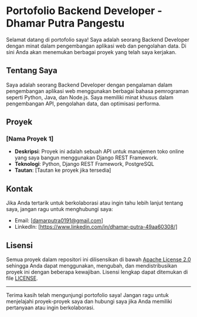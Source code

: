 # Portofolio Backend Developer - Dhamar Putra Pangestu

Selamat datang di portofolio saya! Saya adalah seorang Backend Developer dengan minat dalam pengembangan aplikasi web dan pengolahan data. Di sini Anda akan menemukan berbagai proyek yang telah saya kerjakan.

## Tentang Saya

Saya adalah seorang Backend Developer dengan pengalaman dalam pengembangan aplikasi web menggunakan berbagai bahasa pemrograman seperti Python, Java, dan Node.js. Saya memiliki minat khusus dalam pengembangan API, pengolahan data, dan optimisasi performa.

## Proyek

### [Nama Proyek 1]

- **Deskripsi**: Proyek ini adalah sebuah API untuk manajemen toko online yang saya bangun menggunakan Django REST Framework.
- **Teknologi**: Python, Django REST Framework, PostgreSQL
- **Tautan**: [Tautan ke proyek jika tersedia]

## Kontak

Jika Anda tertarik untuk berkolaborasi atau ingin tahu lebih lanjut tentang saya, jangan ragu untuk menghubungi saya:

- Email: [damarputra0191@gmail.com]
- LinkedIn: [https://www.linkedin.com/in/dhamar-putra-49aa60308/]

## Lisensi

Semua proyek dalam repositori ini dilisensikan di bawah [Apache License 2.0](LICENSE) sehingga Anda dapat menggunakan, mengubah, dan mendistribusikan proyek ini dengan beberapa kewajiban. Lisensi lengkap dapat ditemukan di file [LICENSE](LICENSE).

---

Terima kasih telah mengunjungi portofolio saya! Jangan ragu untuk menjelajahi proyek-proyek saya dan hubungi saya jika Anda memiliki pertanyaan atau ingin berkolaborasi.
